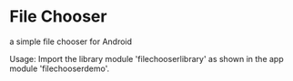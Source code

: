 # File Chooser
a simple file chooser for Android

Usage:
Import the library module 'filechooserlibrary' as shown in the app module 'filechooserdemo'.

